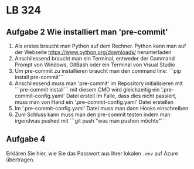 # LB 324

## Aufgabe 2 Wie installiert man 'pre-commit'
1. Als erstes braucht man Python auf dem Rechner. Python kann man auf der Webseite https://www.python.org/downloads/ herunterladen
2. Anschliessend braucht man ein Terminal, entweder der Command Prompt von Windows, GitBash oder ein Terminal von Visual Studio
3. Um pre-commit zu installieren braucht man den command line: ´´´pip install pre-commit´´´
4. Anschliessend muss man 'pre-commit' im Repository initialisieren mit ´´´pre-commit install´´´ mit diesem CMD wird gleichzeitig ein '.pre-commit-config.yaml' Datei erstell
   Im Falle, dass dies nicht passiert, muss man von Hand ein '.pre-commit-config.yaml' Datei erstellen
5. Im '.pre-commit-config.yaml' Datei muss man dann Hooks einschreiben
6. Zum Schluss kann muss man den pre-commit testen indem man irgendwas pushed mit ´´´git push "was man pushen möchte"´´´

## Aufgabe 4
Erklären Sie hier, wie Sie das Passwort aus Ihrer lokalen `.env` auf Azure übertragen.
